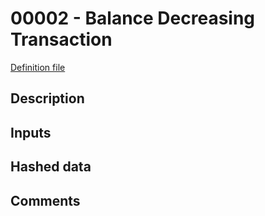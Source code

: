 
# 00002 - Balance Decreasing Transaction

[Definition file](../../lib/verification/attestation-types/t-00002-balance-decreasing-transaction.ts)

## Description

## Inputs

## Hashed data

## Comments